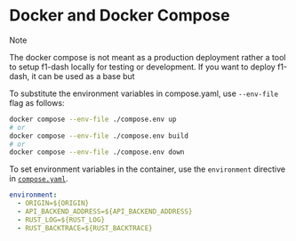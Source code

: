 # Docker and Docker Compose

> [!NOTE]
> The docker compose is not meant as a production deployment rather a tool to setup f1-dash locally for testing or development.
> If you want to deploy f1-dash, it can be used as a base but

To substitute the environment variables in compose.yaml, use `--env-file` flag as follows:

```bash
docker compose --env-file ./compose.env up
# or
docker compose --env-file ./compose.env build
# or
docker compose --env-file ./compose.env down
```

To set environment variables in the container, use the `environment` directive in [`compose.yaml`](compose.yaml).

```yaml
environment:
  - ORIGIN=${ORIGIN}
  - API_BACKEND_ADDRESS=${API_BACKEND_ADDRESS}
  - RUST_LOG=${RUST_LOG}
  - RUST_BACKTRACE=${RUST_BACKTRACE}
```
